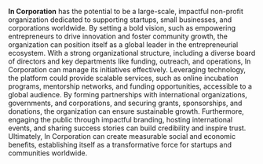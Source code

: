 **In Corporation** has the potential to be a large-scale, impactful non-profit organization dedicated to supporting startups, small businesses, and corporations worldwide. By setting a bold vision, such as empowering entrepreneurs to drive innovation and foster community growth, the organization can position itself as a global leader in the entrepreneurial ecosystem. With a strong organizational structure, including a diverse board of directors and key departments like funding, outreach, and operations, In Corporation can manage its initiatives effectively. Leveraging technology, the platform could provide scalable services, such as online incubation programs, mentorship networks, and funding opportunities, accessible to a global audience. By forming partnerships with international organizations, governments, and corporations, and securing grants, sponsorships, and donations, the organization can ensure sustainable growth. Furthermore, engaging the public through impactful branding, hosting international events, and sharing success stories can build credibility and inspire trust. Ultimately, In Corporation can create measurable social and economic benefits, establishing itself as a transformative force for startups and communities worldwide.
